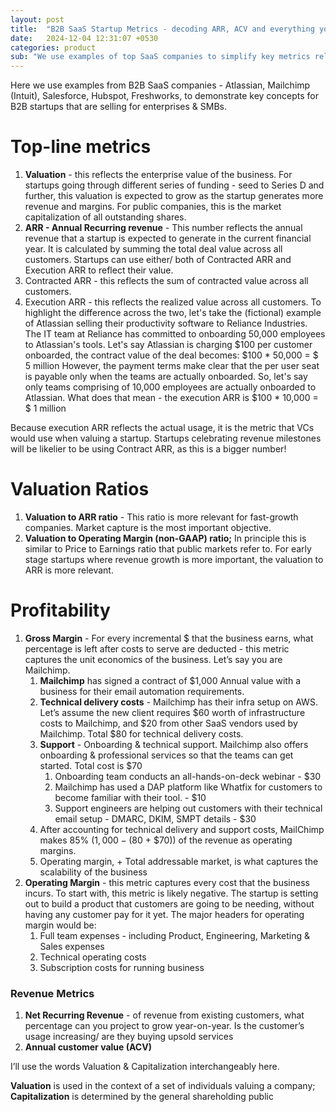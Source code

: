 ```yaml
---
layout: post
title:  "B2B SaaS Startup Metrics - decoding ARR, ACV and everything you need to know"
date:   2024-12-04 12:31:07 +0530
categories: product
sub: "We use examples of top SaaS companies to simplify key metrics related to valuation, revenue, profitability and growth"
---
```


Here we use examples from B2B SaaS companies - Atlassian, Mailchimp (Intuit), Salesforce, Hubspot, Freshworks, to demonstrate key concepts for B2B startups that are selling for enterprises & SMBs. 


# Top-line metrics

1. **Valuation** - this reflects the enterprise value of the business. For startups going through different series of funding - seed to Series D and further, this valuation is expected to grow as the startup generates more revenue and margins. For public companies, this is the market capitalization of all outstanding shares.
2. **ARR - Annual Recurring revenue** - This number reflects the annual revenue that a startup is expected to generate in the current financial year. It is calculated by summing the total deal value across all customers. Startups can use either/ both of Contracted ARR and Execution ARR to reflect their value.
1. Contracted ARR - this reflects the sum of contracted value across all customers.
2. Execution ARR - this reflects the realized value across all customers.
To highlight the difference across the two, let's take the (fictional) example of Atlassian selling their productivity software to Reliance Industries. The IT team at Reliance has committed to onboarding 50,000 employees to Atlassian's tools. Let's say Atlassian is charging $100 per customer onboarded, the contract value of the deal becomes:
$100 * 50,000 = $ 5 million
However, the payment terms make clear that the per user seat is payable only when the teams are actually onboarded.
So, let's say only teams comprising of 10,000 employees are actually onboarded to Atlassian. What does that mean - the execution ARR is
$100 * 10,000 = $ 1 million

Because execution ARR reflects the actual usage, it is the metric that VCs would use when valuing a startup. Startups celebrating revenue milestones will be likelier to be using Contract ARR, as this is a bigger number!

# **Valuation Ratios**

1. **Valuation to ARR ratio** - This ratio is more relevant for fast-growth companies. Market capture is the most important objective.
2. **Valuation to Operating Margin (non-GAAP) ratio;** In principle this is similar to Price to Earnings ratio that public markets refer to. For early stage startups where revenue growth is more important, the valuation to ARR is more relevant.

# Profitability

1. **Gross Margin** - For every incremental $ that the business earns, what percentage is left after costs to serve are deducted - this metric captures the unit economics of the business. Let’s say you are Mailchimp.
    1. **Mailchimp** has signed a contract of $1,000 Annual value with a business for their email automation requirements.
    2. **Technical delivery costs** - Mailchimp has their infra setup on AWS. Let’s assume the new client requires $60 worth of infrastructure costs to Mailchimp, and $20 from other SaaS vendors used by Mailchimp. Total $80 for technical delivery costs.
    3. **Support** - Onboarding & technical support. Mailchimp also offers onboarding & professional services so that the teams can get started. Total cost is $70
        1. Onboarding team conducts an all-hands-on-deck webinar - $30
        2. Mailchimp has used a DAP platform like Whatfix for customers to become familiar with their tool. - $10
        3. Support engineers are helping out customers with their technical email setup - DMARC, DKIM, SMPT details - $30
    4. After accounting for technical delivery and support costs, MailChimp makes 85% ($1,000 - ($80 + $70)) of the revenue as operating margins.
    5. Operating margin, + Total addressable market, is what captures the scalability of the business
2. **Operating Margin** - this metric captures every cost that the business incurs. To start with, this metric is likely negative. The startup is setting out to build a product that customers are going to be needing, without having any customer pay for it yet. The major headers for operating margin would be:
    1. Full team expenses - including Product, Engineering, Marketing & Sales expenses
    2. Technical operating costs
    3. Subscription costs for running business

### Revenue Metrics

1. **Net Recurring Revenue** - of revenue from existing customers, what percentage can you project to grow year-on-year. Is the customer’s usage increasing/ are they buying upsold services
2. **Annual customer value (ACV)**

<aside>

I’ll use the words Valuation & Capitalization interchangeably here.

**Valuation** is used in the context of a set of individuals valuing a company; **Capitalization** is determined by the general shareholding public